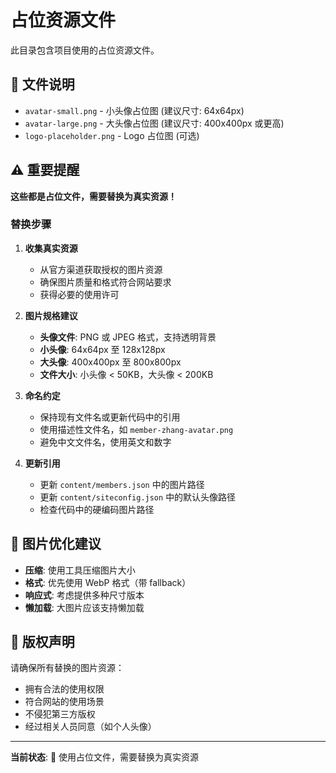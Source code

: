 # 占位资源文件

此目录包含项目使用的占位资源文件。

## 📁 文件说明

- `avatar-small.png` - 小头像占位图 (建议尺寸: 64x64px)
- `avatar-large.png` - 大头像占位图 (建议尺寸: 400x400px 或更高)
- `logo-placeholder.png` - Logo 占位图 (可选)

## ⚠️ 重要提醒

**这些都是占位文件，需要替换为真实资源！**

### 替换步骤

1. **收集真实资源**
   - 从官方渠道获取授权的图片资源
   - 确保图片质量和格式符合网站要求
   - 获得必要的使用许可

2. **图片规格建议**
   - **头像文件**: PNG 或 JPEG 格式，支持透明背景
   - **小头像**: 64x64px 至 128x128px
   - **大头像**: 400x400px 至 800x800px
   - **文件大小**: 小头像 < 50KB，大头像 < 200KB

3. **命名约定**
   - 保持现有文件名或更新代码中的引用
   - 使用描述性文件名，如 `member-zhang-avatar.png`
   - 避免中文文件名，使用英文和数字

4. **更新引用**
   - 更新 `content/members.json` 中的图片路径
   - 更新 `content/siteconfig.json` 中的默认头像路径
   - 检查代码中的硬编码图片路径

## 🎨 图片优化建议

- **压缩**: 使用工具压缩图片大小
- **格式**: 优先使用 WebP 格式（带 fallback）
- **响应式**: 考虑提供多种尺寸版本
- **懒加载**: 大图片应该支持懒加载

## 📝 版权声明

请确保所有替换的图片资源：
- 拥有合法的使用权限
- 符合网站的使用场景
- 不侵犯第三方版权
- 经过相关人员同意（如个人头像）

---

**当前状态**: 🚧 使用占位文件，需要替换为真实资源
